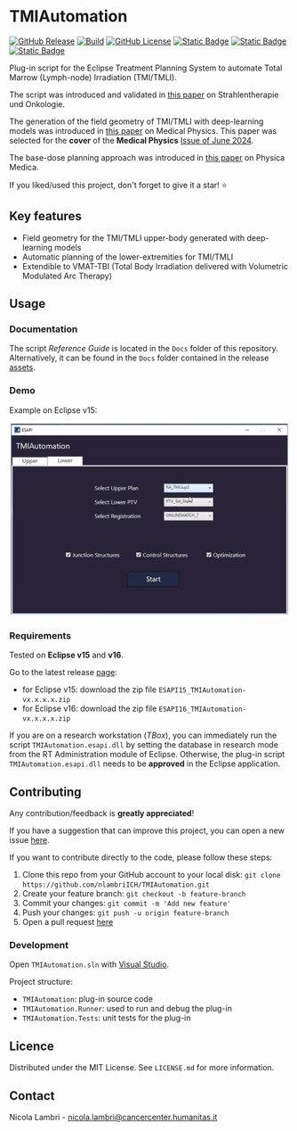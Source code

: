 # TMIAutomation

[![GitHub Release](https://img.shields.io/github/v/release/nlambriICH/TMIAutomation)](https://github.com/nlambriICH/TMIAutomation/releases/latest)
[![Build](https://github.com/nlambriICH/TMIAutomation/actions/workflows/build.yml/badge.svg)](https://github.com/nlambriICH/TMIAutomation/actions/workflows/build.yml)
[![GitHub License](https://img.shields.io/github/license/nlambriICH/TMIAutomation)](https://opensource.org/licenses/MIT)
[![Static Badge](https://img.shields.io/badge/DOI-s00066--022--02014--0-007269)](https://doi.org/10.1007/s00066-022-02014-0)
[![Static Badge](https://img.shields.io/badge/DOI-mp.17089-cc4e00)](https://aapm.onlinelibrary.wiley.com/doi/10.1002/mp.17089)
[![Static Badge](https://img.shields.io/badge/DOI-j.ejmp.2025.104898-5cc7d4)](https://doi.org/10.1016/j.ejmp.2025.104898)

Plug-in script for the Eclipse Treatment Planning System to automate Total Marrow (Lymph-node) Irradiation (TMI/TMLI).

The script was introduced and validated in [this paper](https://doi.org/10.1007/s00066-022-02014-0) on Strahlentherapie und Onkologie.

The generation of the field geometry of TMI/TMLI with deep-learning models was introduced in [this paper](https://aapm.onlinelibrary.wiley.com/doi/10.1002/mp.17089) on Medical Physics.
This paper was selected for the **cover** of the **Medical Physics** [Issue of June 2024](https://doi.org/10.1002/mp.15744).

The base-dose planning approach was introduced in [this paper](https://doi.org/10.1016/j.ejmp.2025.104898) on Physica Medica.

If you liked/used this project, don't forget to give it a star! :star:

## Key features

* Field geometry for the TMI/TMLI upper-body generated with deep-learning models
* Automatic planning of the lower-extremities for TMI/TMLI
* Extendible to VMAT-TBI (Total Body Irradiation delivered with Volumetric Modulated Arc Therapy)

## Usage

### Documentation

The script _Reference Guide_ is located in the `Docs` folder of this repository.
Alternatively, it can be found in the `Docs` folder contained in the release [assets](https://github.com/nlambriICH/TMIAutomation/releases).

### Demo

Example on Eclipse v15:

![demo-ESAPI15](demo/demo_short_ESAPI15.gif)

### Requirements

Tested on **Eclipse v15** and **v16**.

Go to the latest release [page](https://github.com/nlambriICH/TMIAutomation/releases/latest):

* for Eclipse v15: download the zip file `ESAPI15_TMIAutomation-vx.x.x.x.zip`
* for Eclipse v16: download the zip file `ESAPI16_TMIAutomation-vx.x.x.x.zip`

If you are on a research workstation (_TBox_), you can immediately run the script `TMIAutomation.esapi.dll`
by setting the database in research mode from the RT Administration module of Eclipse.
Otherwise, the plug-in script `TMIAutomation.esapi.dll` needs to be **approved** in the Eclipse application.

## Contributing

Any contribution/feedback is **greatly appreciated**!

If you have a suggestion that can improve this project, you can open a new issue [here](https://github.com/nlambriICH/TMIAutomation/issues).

If you want to contribute directly to the code, please follow these steps:

1. Clone this repo from your GitHub account to your local disk: `git clone https://github.com/nlambriICH/TMIAutomation.git`
2. Create your feature branch: `git checkout -b feature-branch`
3. Commit your changes: `git commit -m 'Add new feature'`
4. Push your changes: `git push -u origin feature-branch`
5. Open a pull request [here](https://github.com/nlambriICH/TMIAutomation/pulls)

### Development

Open `TMIAutomation.sln` with [Visual Studio](https://visualstudio.microsoft.com/).

Project structure:

* `TMIAutomation`: plug-in source code
* `TMIAutomation.Runner`: used to run and debug the plug-in
* `TMIAutomation.Tests`: unit tests for the plug-in

## Licence

Distributed under the MIT License. See `LICENSE.md` for more information.

## Contact

Nicola Lambri - nicola.lambri@cancercenter.humanitas.it
